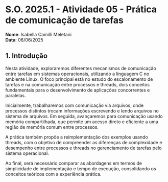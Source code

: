 # S.O. 2025.1 - Atividade 05 - Prática de comunicação de tarefas

**Nome**: Isabella Camilli Meletani<br>
**Data**: 06/06/2025

## 1. Introdução

Nesta atividade, exploraremos diferentes mecanismos de comunicação entre tarefas em sistemas operacionais, utilizando a linguagem C no ambiente Linux. O foco principal está no estudo do escalonamento de tarefas e na comunicação entre processos e threads, dois conceitos fundamentais para o desenvolvimento de aplicações concorrentes e paralelas.

Inicialmente, trabalharemos com comunicação via arquivos, onde processos distintos trocam informações escrevendo e lendo arquivos no sistema de arquivos. Em seguida, avançaremos para comunicação usando memória compartilhada, que permite um acesso direto e eficiente a uma região de memória comum entre processos.

A prática também propõe a reimplementação dos exemplos usando threads, com o objetivo de compreender as diferenças de complexidade e desempenho entre processos e threads no gerenciamento de tarefas pelo sistema operacional.

Ao final, será necessário comparar as abordagens em termos de simplicidade de implementação e tempo de execução, consolidando os conceitos teóricos com a experiência prática.